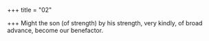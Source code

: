 +++
title = "02"

+++
Might the son (of strength) by his strength, very kindly, of broad advance, become our benefactor.  